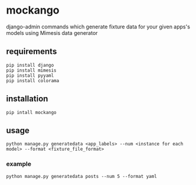 # mockango
django-admin commands which generate fixture data for your given apps's models using Mimesis data generator
## requirements
```shell
pip install django
pip install mimesis
pip install pyyaml
pip install colorama
```
## installation
```shell
pip intall mockango
```
## usage
```shell
python manage.py generatedata <app_labels> --num <instance for each model> --format <fixture_file_format>
```
### example
```shell
python manage.py generatedata posts --num 5 --format yaml
```
